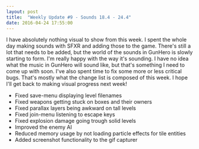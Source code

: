 ```yaml
---
layout: post
title:  "Weekly Update #9 - Sounds 18.4 - 24.4"
date: 2016-04-24 17:55:00
---
```

I have absolutely nothing visual to show from this week. I spent the whole day making sounds with SFXR and adding those to the game. There's still a lot that needs to be added, but the world of the sounds in GunHero is slowly starting to form. I'm really happy with the way it's sounding. I have no idea what the music in GunHero will sound like, but that's something I need to come up with soon.
I've also spent time to fix some more or less critical bugs. That's mostly what the change list is composed of this week. I hope I'll get back to making visual progress next week!
*   Fixed save-menu displaying level filenames
*   Fixed weapons getting stuck on boxes and their owners
*   Fixed parallax layers being awkward on tall levels
*   Fixed join-menu listening to escape keys
*   Fixed explosion damage going trough solid levels
*   Improved the enemy AI
*   Reduced memory usage by not loading particle effects for tile entities
*   Added screenshot functionality to the gif capturer
